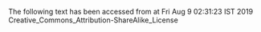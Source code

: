 The following text has been accessed from at Fri Aug 9 02:31:23 IST 2019
Creative_Commons_Attribution-ShareAlike_License
